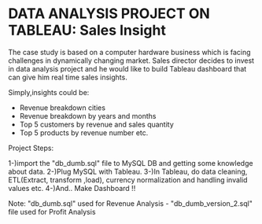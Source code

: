 # DATA ANALYSIS PROJECT ON TABLEAU: Sales Insight

The case study is based on a computer hardware business which is facing challenges in dynamically changing market. 
Sales director decides to invest in data analysis project and he would like to build Tableau dashboard 
that can give him real time sales insights. 

Simply,insights could be:
 - Revenue breakdown cities
 - Revenue breakdown by years and months
 - Top 5 customers by revenue and sales quantity
 - Top 5 products by revenue number
  etc. 

Project Steps:

1-)import the "db_dumb.sql" file to MySQL DB and getting some knowledge about data.
2-)Plug MySQL with Tableau.
3-)In Tableau, do data cleaning, ETL(Extract, transform ,load), currency normalization and handling invalid values etc.
4-)And.. Make Dashboard !!

Note: "db_dumb.sql" used for Revenue Analysis - "db_dumb_version_2.sql" file used for Profit Analysis 
